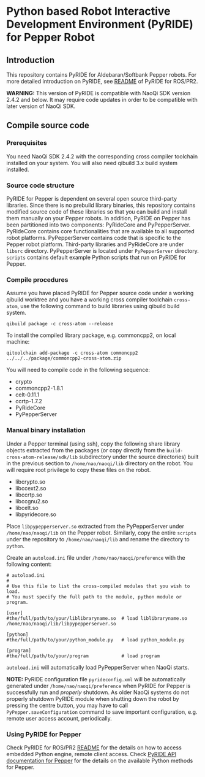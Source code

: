 # Python based Robot Interactive Development Environment (PyRIDE) for Pepper Robot

## Introduction
This repository contains PyRIDE for Aldebaran/Softbank Pepper robots. For more detailed introduction on PyRIDE, see [README](https://github.com/uts-magic-lab/pyride_pr2/blob/master/README.md) of PyRIDE for ROS/PR2.

**WARNING:** This version of PyRIDE is compatible with NaoQi SDK version 2.4.2 and below. It may require code updates in order to be compatible with later version of NaoQi SDK.

## Compile source code
### Prerequisites
You need NaoQi SDK 2.4.2 with the corresponding cross compiler toolchain installed on your system. You will also need qibuild 3.x build system installed.

### Source code structure
PyRIDE for Pepper is dependent on several open source third-party libraries. Since there is no prebuild library binaries, this repository contains modified source code of these libraries so that you can build and install them manually on your Pepper robots. In addition, PyRIDE on Pepper has been partitioned into two components: PyRideCore and PyPepperServer. PyRideCore contains core functionalities that are available to all supported robot platforms. PyPepperServer contains code that is specific to the Pepper robot platform. Third-party libraries and PyRideCore are under ```libsrc``` directory. PyPepperServer is located under ```PyPepperServer``` directory. ```scripts``` contains default example Python scripts that run on PyRIDE for Pepper.

### Compile procedures
Assume you have placed PyRIDE for Pepper source code under a working qibuild worktree and you have a working cross compiler toolchain ```cross-atom```, use the following command to build libraries using qibuild build system.

```
qibuild package -c cross-atom --release
```

To install the compiled library package, e.g. commoncpp2, on local machine:

```
qitoolchain add-package -c cross-atom commoncpp2 ../../../package/commoncpp2-cross-atom.zip
```

You will need to compile code in the following sequence:
* crypto
* commoncpp2-1.8.1
* celt-0.11.1
* ccrtp-1.7.2
* PyRideCore
* PyPepperServer

### Manual binary installation
Under a Pepper terminal (using ssh), copy the following share library objects extracted from the packages (or copy directly from the ```build-cross-atom-release/sdk/lib``` subdirectory under the source directories) built in the previous section to ```/home/nao/naoqi/lib``` directory on the robot. You will require root privilege to copy these files on the robot.

* libcrypto.so
* libccext2.so
* libccrtp.so
* libccgnu2.so
* libcelt.so
* libpyridecore.so

Place ```libpypepperserver.so``` extracted from the PyPepperServer under ```/home/nao/naoqi/lib``` on the Pepper robot. Similarly, copy the entire ```scripts``` under the repository to ```/home/nao/naoqi/lib``` and rename the directory to ```python```.

Create an ```autoload.ini``` file under ```/home/nao/naoqi/preference``` with the following content:

```
# autoload.ini
#
# Use this file to list the cross-compiled modules that you wish to load.
# You must specify the full path to the module, python module or program.

[user]
#the/full/path/to/your/liblibraryname.so  # load liblibraryname.so
/home/nao/naoqi/lib/libpypepperserver.so

[python]
#the/full/path/to/your/python_module.py   # load python_module.py

[program]
#the/full/path/to/your/program            # load program
```

```autoload.ini``` will automatically load PyPepperServer when NaoQi starts.

**NOTE:** PyRIDE configuration file ```pyrideconfig.xml``` will be automatically generated under ```/home/nao/naoqi/preference``` when PyRIDE for Pepper is successfully run and *properly* shutdown. As older NaoQi systems do not properly shutdown PyRIDE module when shutting down the robot by pressing the centre button, you may have to call ```PyPepper.saveConfiguration``` command to save important configuration, e.g. remote user access account, periodically.

### Using PyRIDE for Pepper
Check PyRIDE for ROS/PR2 [README](https://github.com/uts-magic-lab/pyride_pr2/blob/master/README.md) for the details on how to access embedded Python engine, remote client access. Check [PyRIDE API documentation for Pepper](http://uts-magic-lab.github.io/pyride_nao) for the details on the available Python methods for Pepper.

